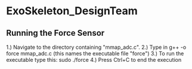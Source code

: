 # ExoSkeleton_DesignTeam

## Running the Force Sensor
1.) Navigate to the directory containing "mmap_adc.c".
2.) Type in g++ -o force mmap_adc.c (this names the executable file "force")
3.) To run the executable type this: sudo ./force
4.) Press Ctrl+C to end the execution
